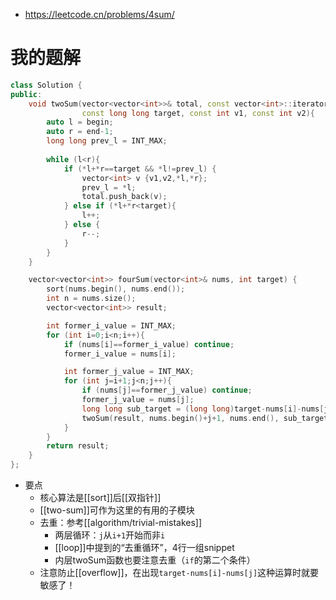 - https://leetcode.cn/problems/4sum/
# 我的题解
```cpp
class Solution {
public:
    void twoSum(vector<vector<int>>& total, const vector<int>::iterator begin, const vector<int>::iterator end,
                const long long target, const int v1, const int v2){
        auto l = begin;
        auto r = end-1;
        long long prev_l = INT_MAX;
  
        while (l<r){
            if (*l+*r==target && *l!=prev_l) {
                vector<int> v {v1,v2,*l,*r};
                prev_l = *l;
                total.push_back(v);
            } else if (*l+*r<target){
                l++;
            } else {
                r--;
            }
        }
    }

    vector<vector<int>> fourSum(vector<int>& nums, int target) {
        sort(nums.begin(), nums.end());
        int n = nums.size();
        vector<vector<int>> result;

        int former_i_value = INT_MAX;
        for (int i=0;i<n;i++){
            if (nums[i]==former_i_value) continue;
            former_i_value = nums[i];

            int former_j_value = INT_MAX;
            for (int j=i+1;j<n;j++){
                if (nums[j]==former_j_value) continue;
                former_j_value = nums[j];
                long long sub_target = (long long)target-nums[i]-nums[j];
                twoSum(result, nums.begin()+j+1, nums.end(), sub_target, nums[i], nums[j]);
            }
        }
        return result;
    }
};
```
- 要点
  - 核心算法是[[sort]]后[[双指针]]
  - [[two-sum]]可作为这里的有用的子模块
  - 去重：参考[[algorithm/trivial-mistakes]]
    - 两层循环：`j`从`i+1`开始而非`i`
    - [[loop]]中提到的“去重循环”，4行一组snippet
    - 内层twoSum函数也要注意去重（`if`的第二个条件）
  - 注意防止[[overflow]]，在出现`target-nums[i]-nums[j]`这种运算时就要敏感了！
